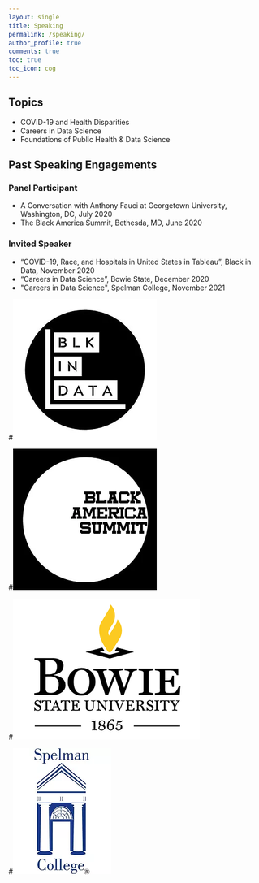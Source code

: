 ```yaml
---
layout: single
title: Speaking
permalink: /speaking/
author_profile: true
comments: true
toc: true
toc_icon: cog
---  
```


## Topics
- COVID-19 and Health Disparities
- Careers in Data Science
- Foundations of Public Health & Data Science 

## Past Speaking Engagements 

### Panel Participant
- A Conversation with Anthony Fauci at Georgetown University, Washington, DC, July 2020
- The Black America Summit, Bethesda, MD, June 2020 

### Invited Speaker 
- “COVID-19, Race, and Hospitals in United States in Tableau”, Black in Data, November 2020
- “Careers in Data Science”,  Bowie State, December 2020
- "Careers in Data Science", Spelman College, November 2021


#![image tooltip here](/images/blkindata.webp)

#![image tooltip here](/images/BASlogo.webp)

#![image tooltip here](/images/dsfsdf.webp)

#![image tooltip here](/images/806f4e_ac20009c72764359a8adaeadeb37917c_mv2.webp)
